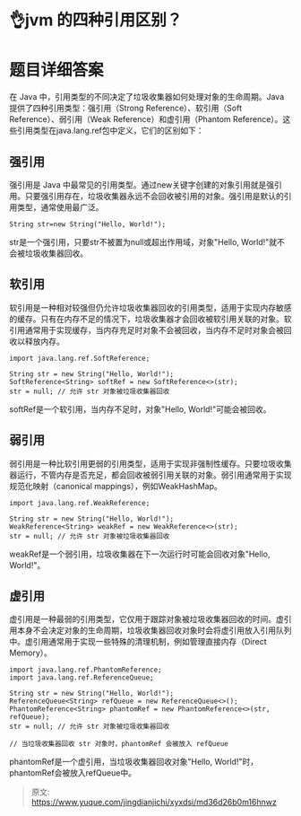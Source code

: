 # 👌jvm 的四种引用区别？

# 题目详细答案
在 Java 中，引用类型的不同决定了垃圾收集器如何处理对象的生命周期。Java 提供了四种引用类型：强引用（Strong Reference）、软引用（Soft Reference）、弱引用（Weak Reference）和虚引用（Phantom Reference）。这些引用类型在java.lang.ref包中定义，它们的区别如下：

## 强引用
强引用是 Java 中最常见的引用类型。通过new关键字创建的对象引用就是强引用。只要强引用存在，垃圾收集器永远不会回收被引用的对象。强引用是默认的引用类型，通常使用最广泛。

```plain
String str=new String("Hello, World!");
```

str是一个强引用，只要str不被置为null或超出作用域，对象"Hello, World!"就不会被垃圾收集器回收。

## 软引用
软引用是一种相对较强但仍允许垃圾收集器回收的引用类型，适用于实现内存敏感的缓存。只有在内存不足的情况下，垃圾收集器才会回收被软引用关联的对象。软引用通常用于实现缓存，当内存充足时对象不会被回收，当内存不足时对象会被回收以释放内存。

```plain
import java.lang.ref.SoftReference;

String str = new String("Hello, World!");
SoftReference<String> softRef = new SoftReference<>(str);
str = null; // 允许 str 对象被垃圾收集器回收
```

softRef是一个软引用，当内存不足时，对象"Hello, World!"可能会被回收。

## 弱引用
弱引用是一种比软引用更弱的引用类型，适用于实现非强制性缓存。只要垃圾收集器运行，不管内存是否充足，都会回收被弱引用关联的对象。弱引用通常用于实现规范化映射（canonical mappings），例如WeakHashMap。

```plain
import java.lang.ref.WeakReference;

String str = new String("Hello, World!");
WeakReference<String> weakRef = new WeakReference<>(str);
str = null; // 允许 str 对象被垃圾收集器回收
```

weakRef是一个弱引用，垃圾收集器在下一次运行时可能会回收对象"Hello, World!"。

## 虚引用
虚引用是一种最弱的引用类型，它仅用于跟踪对象被垃圾收集器回收的时间。虚引用本身不会决定对象的生命周期，垃圾收集器回收对象时会将虚引用放入引用队列中。虚引用通常用于实现一些特殊的清理机制，例如管理直接内存（Direct Memory）。

```plain
import java.lang.ref.PhantomReference;
import java.lang.ref.ReferenceQueue;

String str = new String("Hello, World!");
ReferenceQueue<String> refQueue = new ReferenceQueue<>();
PhantomReference<String> phantomRef = new PhantomReference<>(str, refQueue);
str = null; // 允许 str 对象被垃圾收集器回收

// 当垃圾收集器回收 str 对象时，phantomRef 会被放入 refQueue
```

phantomRef是一个虚引用，当垃圾收集器回收对象"Hello, World!"时，phantomRef会被放入refQueue中。



> 原文: <https://www.yuque.com/jingdianjichi/xyxdsi/md36d26b0m16hnwz>